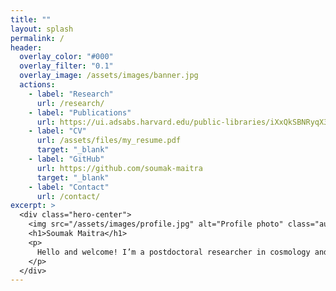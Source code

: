 ```yaml
---
title: ""
layout: splash
permalink: /
header:
  overlay_color: "#000"
  overlay_filter: "0.1"
  overlay_image: /assets/images/banner.jpg
  actions:
    - label: "Research"
      url: /research/
    - label: "Publications"
      url: https://ui.adsabs.harvard.edu/public-libraries/iXxQkSBNRyqX3YxHeLm5JQ
    - label: "CV"
      url: /assets/files/my_resume.pdf
      target: "_blank"
    - label: "GitHub"
      url: https://github.com/soumak-maitra
      target: "_blank"
    - label: "Contact"
      url: /contact/
excerpt: >
  <div class="hero-center">
    <img src="/assets/images/profile.jpg" alt="Profile photo" class="author__avatar" />
    <h1>Soumak Maitra</h1>
    <p>
      Hello and welcome! I’m a postdoctoral researcher in cosmology and astrophysics at the Department of Theoretical Physics, "Tata Institute of Fundamental Research (TIFR), Mumbai". I did my Ph.D. at the "Inter-University Centre for Astronomy and Astrophysics (IUCAA), Pune", and spent time in Italy as a postdoc at "Istituto Nazionale di Astrofisica – Osservatorio Astronomico di Trieste (INAF–OATs), Italy". I’m broadly interested in the large-scale structure of the Universe and its early evolution, including the Epoch of Reionization.
    </p>
  </div>
---
```

